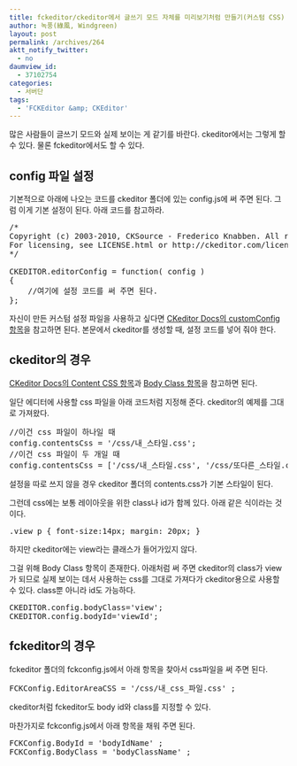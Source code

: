 ```yaml
---
title: fckeditor/ckeditor에서 글쓰기 모드 자체를 미리보기처럼 만들기(커스텀 CSS)
author: 녹풍(綠風, Windgreen)
layout: post
permalink: /archives/264
aktt_notify_twitter:
  - no
daumview_id:
  - 37102754
categories:
  - 서버단
tags:
  - 'FCKEditor &amp; CKEditor'
---
```

많은 사람들이 글쓰기 모드와 실제 보이는 게 같기를 바란다. ckeditor에서는 그렇게 할 수 있다. 물론 fckeditor에서도 할 수 있다.

## config 파일 설정

기본적으로 아래에 나오는 코드를 ckeditor 폴더에 있는 config.js에 써 주면 된다. 그럼 이게 기본 설정이 된다. 아래 코드를 참고하라.

<pre class="brush:js">/*
Copyright (c) 2003-2010, CKSource - Frederico Knabben. All rights reserved.
For licensing, see LICENSE.html or http://ckeditor.com/license
*/

CKEDITOR.editorConfig = function( config )
{
	//여기에 설정 코드를 써 주면 된다.
};</pre>

자신이 만든 커스텀 설정 파일을 사용하고 싶다면 [CKeditor Docs의 customConfig 항목][1]을 참고하면 된다. 본문에서 ckeditor를 생성할 때, 설정 코드를 넣어 줘야 한다.

## ckeditor의 경우

<a href="http://docs.cksource.com/ckeditor_api/symbols/CKEDITOR.config.html#.contentsCss" target="_blank">CKeditor Docs의 Content CSS 항목</a>과 <a href="http://docs.cksource.com/ckeditor_api/symbols/CKEDITOR.config.html#.bodyClass" target="_blank">Body Class 항목</a>을 참고하면 된다.

일단 에디터에 사용할 css 파일을 아래 코드처럼 지정해 준다. ckeditor의 예제를 그대로 가져왔다.

<pre class="brush:js">//이건 css 파일이 하나일 때
config.contentsCss = &#039;/css/내_스타일.css&#039;;
//이건 css 파일이 두 개일 때
config.contentsCss = [&#039;/css/내_스타일.css&#039;, &#039;/css/또다른_스타일.css&#039;];</pre>

설정을 따로 쓰지 않을 경우 ckeditor 폴더의 contents.css가 기본 스타일이 된다.

그런데 css에는 보통 레이아웃을 위한 class나 id가 함께 있다. 아래 같은 식이라는 것이다.

<pre class="brush:css">.view p { font-size:14px; margin: 20px; }</pre>

하지만 ckeditor에는 view라는 클래스가 들어가있지 않다.

그걸 위해 Body Class 항목이 존재한다. 아래처럼 써 주면 ckeditor의 class가 view가 되므로 실제 보이는 데서 사용하는 css를 그대로 가져다가 ckeditor용으로 사용할 수 있다. class뿐 아니라 id도 가능하다.

<pre class="brush:js">CKEDITOR.config.bodyClass=&#039;view&#039;;
CKEDITOR.config.bodyId=&#039;viewId&#039;;</pre>

## fckeditor의 경우

fckeditor 폴더의 fckconfig.js에서 아래 항목을 찾아서 css파일을 써 주면 된다.

<pre class="brush:js">FCKConfig.EditorAreaCSS = &#039;/css/내_css_파일.css&#039; ;</pre>

ckeditor처럼 fckeditor도 body id와 class를 지정할 수 있다.

마찬가지로 fckconfig.js에서 아래 항목을 채워 주면 된다.

<pre class="brush:js">FCKConfig.BodyId = &#039;bodyIdName&#039; ;
FCKConfig.BodyClass = &#039;bodyClassName&#039; ;</pre>

 [1]: http://docs.cksource.com/ckeditor_api/symbols/CKEDITOR.config.html#.customConfig